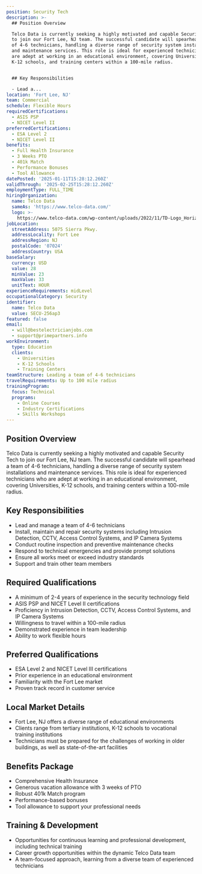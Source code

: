 ```yaml
---
position: Security Tech
description: >-
  ## Position Overview

  Telco Data is currently seeking a highly motivated and capable Security Tech
  to join our Fort Lee, NJ team. The successful candidate will spearhead a team
  of 4-6 technicians, handling a diverse range of security system installations
  and maintenance services. This role is ideal for experienced technicians who
  are adept at working in an educational environment, covering Universities,
  K-12 schools, and training centers within a 100-mile radius.


  ## Key Responsibilities

  - Lead a...
location: 'Fort Lee, NJ'
team: Commercial
schedule: Flexible Hours
requiredCertifications:
  - ASIS PSP
  - NICET Level II
preferredCertifications:
  - ESA Level 2
  - NICET Level II
benefits:
  - Full Health Insurance
  - 3 Weeks PTO
  - 401k Match
  - Performance Bonuses
  - Tool Allowance
datePosted: '2025-01-11T15:28:12.260Z'
validThrough: '2025-02-25T15:28:12.260Z'
employmentType: FULL_TIME
hiringOrganization:
  name: Telco Data
  sameAs: 'https://www.telco-data.com/'
  logo: >-
    https://www.telco-data.com/wp-content/uploads/2022/11/TD-Logo_Horizontal_Color.webp
jobLocation:
  streetAddress: 5075 Sierra Pkwy.
  addressLocality: Fort Lee
  addressRegion: NJ
  postalCode: '07024'
  addressCountry: USA
baseSalary:
  currency: USD
  value: 28
  minValue: 23
  maxValue: 33
  unitText: HOUR
experienceRequirements: midLevel
occupationalCategory: Security
identifier:
  name: Telco Data
  value: SECU-256ap3
featured: false
email:
  - will@bestelectricianjobs.com
  - support@primepartners.info
workEnvironment:
  type: Education
  clients:
    - Universities
    - K-12 Schools
    - Training Centers
teamStructure: Leading a team of 4-6 technicians
travelRequirements: Up to 100 mile radius
trainingProgram:
  focus: Technical
  programs:
    - Online Courses
    - Industry Certifications
    - Skills Workshops
---
```




## Position Overview
Telco Data is currently seeking a highly motivated and capable Security Tech to join our Fort Lee, NJ team. The successful candidate will spearhead a team of 4-6 technicians, handling a diverse range of security system installations and maintenance services. This role is ideal for experienced technicians who are adept at working in an educational environment, covering Universities, K-12 schools, and training centers within a 100-mile radius.

## Key Responsibilities
- Lead and manage a team of 4-6 technicians
- Install, maintain and repair security systems including Intrusion Detection, CCTV, Access Control Systems, and IP Camera Systems
- Conduct routine inspection and preventive maintenance checks
- Respond to technical emergencies and provide prompt solutions
- Ensure all works meet or exceed industry standards
- Support and train other team members

## Required Qualifications
- A minimum of 2-4 years of experience in the security technology field
- ASIS PSP and NICET Level II certifications
- Proficiency in Intrusion Detection, CCTV, Access Control Systems, and IP Camera Systems
- Willingness to travel within a 100-mile radius
- Demonstrated experience in team leadership
- Ability to work flexible hours

## Preferred Qualifications
- ESA Level 2 and NICET Level III certifications
- Prior experience in an educational environment
- Familiarity with the Fort Lee market
- Proven track record in customer service

## Local Market Details
- Fort Lee, NJ offers a diverse range of educational environments
- Clients range from tertiary institutions, K-12 schools to vocational training institutions
- Technicians must be prepared for the challenges of working in older buildings, as well as state-of-the-art facilities

## Benefits Package
- Comprehensive Health Insurance
- Generous vacation allowance with 3 weeks of PTO
- Robust 401k Match program
- Performance-based bonuses
- Tool allowance to support your professional needs

## Training & Development
- Opportunities for continuous learning and professional development, including technical training
- Career growth opportunities within the dynamic Telco Data team
- A team-focused approach, learning from a diverse team of experienced technicians
